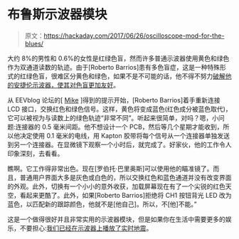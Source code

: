 # 布鲁斯示波器模块

> 原文：<https://hackaday.com/2017/06/26/oscilloscope-mod-for-the-blues/>

大约 8%的男性和 0.6%的女性是红绿色盲，然而许多普通示波器使用黄色和绿色作为双通道读数的轨迹。由于[Roberto Barrios]患有多色盲症，这是一种特殊形式的红绿色盲，很难区分黄色和绿色，如果不是不可能的话，他不得不努力[破解他的安捷伦示波器，使其对色盲更加友好](http://www.rbarrios.com/projects/DSOX/)。

从 EEVblog 论坛的[ [Mike](http://www.electricstuff.co.uk/) ]得到的提示开始，[Roberto Barrios]着手重新连接 LCD 接口，交换红色和绿色信号。这样，黄色将变成蓝色(红色成分被蓝色取代)，它可以被视为与读数上的绿色轨迹“非常不同”。听起来很简单，对吗？嗯，小问题:连接器的 0.5 毫米间距。他不想设计一个 PCB，然后等几个星期才能收到，所以他决定使用 0.1 毫米的电线，用 Kapton 胶带将每个信号从一个连接器单独发送到另一个连接器。在显微镜下观察一个小时后，就完成了。好家伙，他的工作令人印象深刻，去看看。

瞧啊。它工作得非常出色。现在[罗伯托·巴里奥斯]可以使用他的瞄准镜了。而且，普通用户界面大多是灰色或白色的，所以交换红色和蓝色通道并没有改变界面的外观。此外，切换有一个小小的意外收获，加载屏幕现在有了一个尖锐的红色天空，看起来更酷了。此外，如果[Roberto Barrios]拒绝将 CH1 按钮背光 LED 改为蓝色，以匹配新的跟踪颜色，他就不是[他自己]。所以，不[他]不能。”

这是一个做得很好并且非常实用的示波器模块，但是如果你在生活中需要更多的娱乐，不要担心:[我们已经在示波器上播放了实时地震](http://hackaday.com/2014/12/29/ultimate-oscilloscope-hack-quake-in-realtime/)。